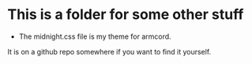 # This is a folder for some other stuff

- The midnight.css file is my theme for armcord.
 
It is on a github repo somewhere if you want to find it yourself. 
